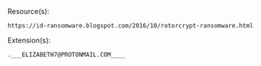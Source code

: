 Resource(s): 
```
https://id-ransomware.blogspot.com/2016/10/rotorcrypt-ransomware.html
```
Extension(s): 
```
.___ELIZABETH7@PROTONMAIL.COM____
```
 
